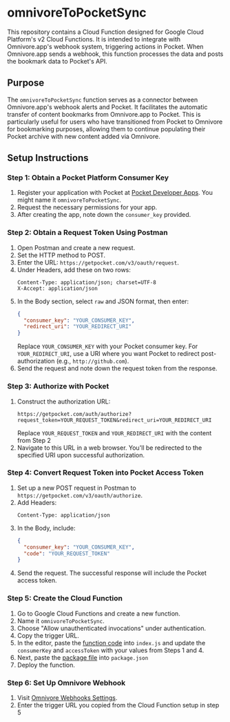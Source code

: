# omnivoreToPocketSync

This repository contains a Cloud Function designed for Google Cloud Platform's v2 Cloud Functions. It is intended to integrate with Omnivore.app's webhook system, triggering actions in Pocket. When Omnivore.app sends a webhook, this function processes the data and posts the bookmark data to Pocket's API.

## Purpose
The `omnivoreToPocketSync` function serves as a connector between Omnivore.app's webhook alerts and Pocket. It facilitates the automatic transfer of content bookmarks from Omnivore.app to Pocket. This is particularly useful for users who have transitioned from Pocket to Omnivore for bookmarking purposes, allowing them to continue populating their Pocket archive with new content added via Omnivore.

## Setup Instructions

### Step 1: Obtain a Pocket Platform Consumer Key

1. Register your application with Pocket at [Pocket Developer Apps](https://getpocket.com/developer/apps/new). You might name it `omnivoreToPocketSync`.
2. Request the necessary permissions for your app.
3. After creating the app, note down the `consumer_key` provided.

### Step 2: Obtain a Request Token Using Postman

1. Open Postman and create a new request.
2. Set the HTTP method to POST.
3. Enter the URL: `https://getpocket.com/v3/oauth/request`.
4. Under Headers, add these on two rows:
   ```
   Content-Type: application/json; charset=UTF-8
   X-Accept: application/json
   ```
6. In the Body section, select `raw` and JSON format, then enter:
   ```json
   {
     "consumer_key": "YOUR_CONSUMER_KEY",
     "redirect_uri": "YOUR_REDIRECT_URI"
   }
   ```
   Replace `YOUR_CONSUMER_KEY` with your Pocket consumer key.
   For `YOUR_REDIRECT_URI`, use a URI where you want Pocket to redirect post-authorization (e.g., `http://github.com`).
7. Send the request and note down the request token from the response.

### Step 3: Authorize with Pocket

1. Construct the authorization URL:
   ``` 
   https://getpocket.com/auth/authorize?request_token=YOUR_REQUEST_TOKEN&redirect_uri=YOUR_REDIRECT_URI
   ```
   Replace `YOUR_REQUEST_TOKEN` and `YOUR_REDIRECT_URI` with the content from Step 2
2. Navigate to this URL in a web browser. You'll be redirected to the specified URI upon successful authorization.

### Step 4: Convert Request Token into Pocket Access Token

1. Set up a new POST request in Postman to `https://getpocket.com/v3/oauth/authorize`.
2. Add Headers:
   ```
   Content-Type: application/json
   ```
4. In the Body, include:
   ```json
   {
     "consumer_key": "YOUR_CONSUMER_KEY",
     "code": "YOUR_REQUEST_TOKEN"
   }
   ```
5. Send the request. The successful response will include the Pocket access token.

### Step 5: Create the Cloud Function

1. Go to Google Cloud Functions and create a new function.
2. Name it `omnivoreToPocketSync`.
3. Choose "Allow unauthenticated invocations" under authentication.
4. Copy the trigger URL.
5. In the editor, paste the [function code](https://github.com/danielraffel/omnivoreToPocketSync/blob/main/index.js) into `index.js` and update the `consumerKey` and `accessToken` with your values from Steps 1 and 4.
6. Next, paste the [package file](https://github.com/danielraffel/omnivoreToPocketSync/blob/main/package.json) into `package.json`
7. Deploy the function.

### Step 6: Set Up Omnivore Webhook

1. Visit [Omnivore Webhooks Settings](https://omnivore.app/settings/webhooks).
2. Enter the trigger URL you copied from the Cloud Function setup in step 5
